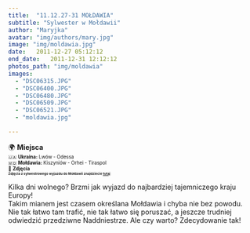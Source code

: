 ```yaml
---
title:  "11.12.27-31 MOŁDAWIA"
subtitle: "Sylwester w Mołdawii"
author: "Maryjka"
avatar: "img/authors/mary.jpg"
image: "img/moldawia.jpg"
date:   2011-12-27 05:12:12
end_date:   2011-12-31 12:12:12
photos_path: "img/moldawia"
images:
  - "DSC06315.JPG"
  - "DSC06400.JPG"
  - "DSC06480.JPG"
  - "DSC06509.JPG"
  - "DSC06521.JPG"
  - "moldawia.jpg"

---
```

🌍 **Miejsca**<br/>
<sub><sup>🇺🇦 **Ukraina:** Lwów - Odessa</sup></sub><br/>
<sub><sup>🇲🇩 **Mołdawia:** Kiszyniów - Orhei - Tiraspol<br/>
📸 **Zdjęcia**<br/>
<sub><sup>**Zdjęcia z sylwestrowego wyjazdu do Mołdawii znajdziecie <a href="https://goo.gl/photos/hswTvtij4PKd59gK7">tutaj</a>**</sup></sub>

Kilka dni wolnego? Brzmi jak wyjazd do najbardziej tajemniczego kraju Europy!<br/>
Takim mianem jest czasem określana Mołdawia i chyba nie bez powodu. Nie tak łatwo tam trafić, nie tak łatwo się poruszać, a jeszcze trudniej odwiedzić przedziwne Naddniestrze. Ale czy warto? Zdecydowanie tak!
